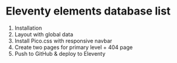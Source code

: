 # Eleventy elements database list
1. Installation
2. Layout with global data
3. Install Pico.css with responsive navbar
4. Create two pages for primary level + 404 page
5. Push to GitHub & deploy to Eleventy